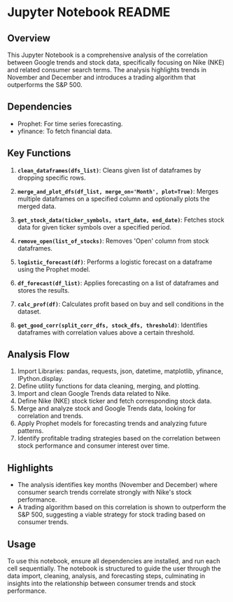 # Jupyter Notebook README

## Overview
This Jupyter Notebook is a comprehensive analysis of the correlation between Google trends and stock data, specifically focusing on Nike (NKE) and related consumer search terms. The analysis highlights trends in November and December and introduces a trading algorithm that outperforms the S&P 500. 

## Dependencies
- Prophet: For time series forecasting.
- yfinance: To fetch financial data.

## Key Functions
1. **`clean_dataframes(dfs_list)`**: Cleans given list of dataframes by dropping specific rows.

2. **`merge_and_plot_dfs(df_list, merge_on='Month', plot=True)`**: Merges multiple dataframes on a specified column and optionally plots the merged data.

3. **`get_stock_data(ticker_symbols, start_date, end_date)`**: Fetches stock data for given ticker symbols over a specified period.

4. **`remove_open(list_of_stocks)`**: Removes 'Open' column from stock dataframes.

5. **`logistic_forecast(df)`**: Performs a logistic forecast on a dataframe using the Prophet model.

6. **`df_forecast(df_list)`**: Applies forecasting on a list of dataframes and stores the results.

7. **`calc_prof(df)`**: Calculates profit based on buy and sell conditions in the dataset.

8. **`get_good_corr(split_corr_dfs, stock_dfs, threshold)`**: Identifies dataframes with correlation values above a certain threshold.

## Analysis Flow
1. Import Libraries: pandas, requests, json, datetime, matplotlib, yfinance, IPython.display.
2. Define utility functions for data cleaning, merging, and plotting.
3. Import and clean Google Trends data related to Nike.
4. Define Nike (NKE) stock ticker and fetch corresponding stock data.
5. Merge and analyze stock and Google Trends data, looking for correlation and trends.
6. Apply Prophet models for forecasting trends and analyzing future patterns.
7. Identify profitable trading strategies based on the correlation between stock performance and consumer interest over time.

## Highlights
- The analysis identifies key months (November and December) where consumer search trends correlate strongly with Nike's stock performance.
- A trading algorithm based on this correlation is shown to outperform the S&P 500, suggesting a viable strategy for stock trading based on consumer trends.

## Usage
To use this notebook, ensure all dependencies are installed, and run each cell sequentially. The notebook is structured to guide the user through the data import, cleaning, analysis, and forecasting steps, culminating in insights into the relationship between consumer trends and stock performance.
